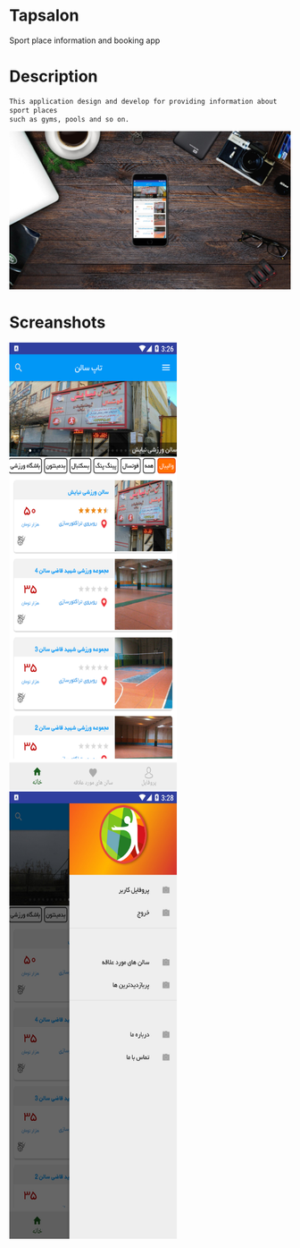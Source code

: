 # Tapsalon

Sport place information and booking app

# Description
    This application design and develop for providing information about sport places 
    such as gyms, pools and so on.


![smartmockups1.jpg](screenshots%2Fsmartmockups1.jpg)


# Screanshots
<img src="screenshots%2Fdevice-2019-07-01-115650.png" style="width: 300px; height: 800px;">  
<img src="screenshots%2Fdevice-2019-07-01-115953.jpg" style="width: 300px; height: 800px;">
    